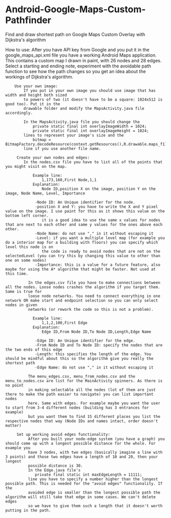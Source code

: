 # Android-Google-Maps-Custom-Pathfinder
Find and draw shortest path on Google Maps Custom Overlay with Dijkstra's algorithm

How to use:
            After you have API key from Google and you put it in the google_maps_api.xml file
            you have a working Android Maps application. This contains a custom map I drawn in
            paint, with 26 nodes and 28 edges. Select a starting and ending note, experiment
            with the avoidable path function to see how the path changes so you get an idea
            about the workings of Dijkstra's algorithm.

        Use your own image:
            If you put in your own image you should use image that has width and height both sized
            to powers of two (it doesn't have to be a square: 1024x512 is good too). Put it in the
            drawable folder and modify the MapsActivity.java file accordingly.

            In the MapsActivity.java file you should change the
                private static final int overlayImageWidth = 1024;
                private static final int overlayImageHeight = 1024;
            lines to represent your image's size and the
                bitmap = BitmapFactory.decodeResource(context.getResources(),R.drawable.maps_f1);
            line if you use another file name.

         Create your own nodes and edges:
            In the nodes.csv file you have to list all of the points that you might visit on the map.

                Example line:
                    1,173,160,First Node,1,1
                Explanation:
                    Node ID,position X on the image, position Y on the image, Node Name, Level, Importance

                 -Node ID: An Unique identifier for the node.
                 -position X and Y: you have to write the X and Y pixel value on the image. I use paint for this as it shows this value on the bottom left corner.
                    it is a good idea to use the same x values for nodes that are next to each other and same y values for the ones above each other.
                 -Node Name: do not use "," in it without escaping it
                 -Level: if you want a multiple level map (for example you do a interior map for a building with floors) you can specify which level this node is on
                    the code is ready to avoid nodes that are not on the selectedLevel (you can try this by changing this value to other than one on some nodes)
                 -Importance: this is a value for a future feature, also maybe for using the A* algorithm that might be faster. Not used at this time.

              In the edges.csv file you have to make connections between all the nodes. Loose nodes crashes the algorithm if you target them. Same is true for
              loose node networks. You need to connect everything in one network OR make start and endpoint selection so you can only select nodes in given
              networks (or rework the code so this is not a problem).

                Example line:
                    1,1,2,100,First Edge
                Explanation:
                    Edge ID,From Node ID,To Node ID,Length,Edge Name

                 -Edge ID: An Unique identifier for the edge.
                 -From Node ID and To Node ID: specify the nodes that are the two ends of this edge
                 -Length: this specifies the length of the edge. You should be mindful about this so the algorithm give you really the shortest path
                 -Edge Name: do not use "," in it without escaping it

              The menu_edges.csv, menu_from_nodes.csv and the menu_to_nodes.csv are list for the MainActivity spinners. As there is no point
              in making selectable all the nodes (lot of them are just there to make the path easier to navigate) you can list important nodes
              here. Same with edges. For example maybe you want the user to start from 3-4 different nodes (building has 3 entrances for example)
              but you want them to find 15 different places you list the respective nodes that way (Node IDs and names intact, order doesn't matter)

         Set up working avoid edges functionality:
              After you built your node-edge system (you have a graph) you should come up with a longest possible distance for the whole. For example you
              have 3 nodes, with two edges (basically imagine a line with 3 points) and those two edges have a length of 10 and 20, then your longest
              possible distance is 30.
              In the Edge.java file's
                 private final static int maxEdgeLength = 11111;
              line you have to specify a number higher than the longest possible path. This is needed for the "avoid edges" functionality. If the
              avoided edge is smaller than the longest possible path the algorithm will still take that edge in some cases. We can't delete edges
              so we have to give them such a length that it doesn't worth putting in the path.
